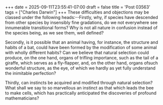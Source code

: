 +++
date = 2025-09-11T23:55:41-07:00
draft = false
title = 'Post 03563'
tags = ["Charles Darwin"]
+++
These difficulties and objections may be classed under the following heads:--Firstly, why, if species have descended from other species by insensibly fine gradations, do we not everywhere see innumerable transitional forms? Why is not all nature in confusion instead of the species being, as we see them, well defined?

Secondly, is it possible that an animal having, for instance, the structure and habits of a bat, could have been formed by the modification of some animal with wholly different habits? Can we believe that natural selection could produce, on the one hand, organs of trifling importance, such as the tail of a giraffe, which serves as a fly-flapper, and, on the other hand, organs ofsuch wonderful structure, as the eye, of which we hardly as yet fully understand the inimitable perfection?

Thirdly, can instincts be acquired and modified through natural selection? What shall we say to so marvellous an instinct as that which leads the bee to make cells, which has practically anticipated the discoveries of profound mathematicians?
